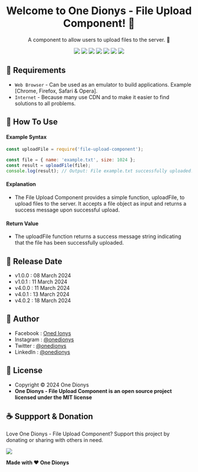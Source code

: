 <h1 align="center">Welcome to One Dionys - File Upload Component! 👋 </h1>

<p align="center">A component to allow users to upload files to the server. 💖 </p>

<p align="center">
<img src="https://img.shields.io/github/contributors/onedionys/onedionys-file-upload-component?style=flat-square">
<img src="https://img.shields.io/github/issues/onedionys/onedionys-file-upload-component?style=flat-square">
<img src="https://img.shields.io/github/stars/onedionys/onedionys-file-upload-component?style=flat-square"> 
<img src="https://img.shields.io/github/forks/onedionys/onedionys-file-upload-component?style=flat-square">
<img src="https://img.shields.io/github/last-commit/onedionys/onedionys-file-upload-component.svg?style=flat-square">
<img src="https://img.shields.io/github/languages/code-size/onedionys/onedionys-file-upload-component?style=flat-square">
<img src="https://img.shields.io/github/license/onedionys/onedionys-file-upload-component?style=flat-square">
</p>

## 💾 Requirements

* `Web Browser` - Can be used as an emulator to build applications. Example [Chrome, Firefox, Safari & Opera].
* `Internet` - Because many use CDN and to make it easier to find solutions to all problems.

## 🎯 How To Use

#### Example Syntax

```javascript
const uploadFile = require('file-upload-component');

const file = { name: 'example.txt', size: 1024 };
const result = uploadFile(file);
console.log(result); // Output: File example.txt successfully uploaded.
```

#### Explanation

* The File Upload Component provides a simple function, uploadFile, to upload files to the server. It accepts a file object as input and returns a success message upon successful upload.

#### Return Value

* The uploadFile function returns a success message string indicating that the file has been successfully uploaded.

## 📆 Release Date

* v1.0.0 : 08 March 2024
* v1.0.1 : 11 March 2024
* v4.0.0 : 11 March 2024
* v4.0.1 : 13 March 2024
* v4.0.2 : 18 March 2024

## 🧑 Author

* Facebook : <a href="https://www.facebook.com/theonedionys"> Oned Ionys</a>
* Instagram : <a href="https://www.instagram.com/onedionys/"> @onedionys</a>
* Twitter : <a href="https://twitter.com/onedionys"> @onedionys</a>
* LinkedIn :  <a href="https://www.linkedin.com/in/onedionys/"> @onedionys</a>

## 📝 License

* Copyright © 2024 One Dionys
* **One Dionys - File Upload Component is an open source project licensed under the MIT license**

## ☕️ Suppport & Donation

Love One Dionys - File Upload Component? Support this project by donating or sharing with others in need.

<a href="https://www.buymeacoffee.com/onedionys"><img src="https://img.shields.io/badge/Buy_Me_A_Coffee-FFDD00?style=for-the-badge&logo=buy-me-a-coffee&logoColor=black"/> </a>

**Made with ❤️ One Dionys**
